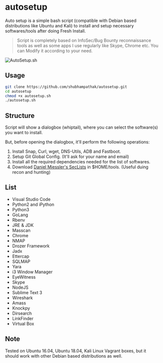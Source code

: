 # autosetup
Auto setup is a simple bash script (compatible with Debian based distributions like Ubuntu and Kali) to install and setup necessary softwares/tools after doing Fresh Install.

> Script is completely based on InfoSec/Bug Bounty reconnaissance tools as well as some apps I use regularly like Skype, Chrome etc.
> You can Modify it according to your need.

![AutoSetup.sh](https://user-images.githubusercontent.com/20816337/58801810-399ecb80-8629-11e9-8dd7-eb6169195a9b.png)

## Usage

```bash
git clone https://github.com/shubhampathak/autosetup.git
cd autosetup
chmod +x autosetup.sh
./autosetup.sh
```
## Structure

Script will show a dialogbox (whiptail), where you can select the software(s) you want to install. 

But, before opening the dialogbox, it'll perform the following operations:

1. Install Snap, Curl, wget, DNS-Utils, ADB and Fastboot.
2. Setup Git Global Config. (It'll ask for your name and email)
3. Install all the required dependencies needed for the list of softwares.
4. Download [Daniel Miessler's SecLists](https://github.com/danielmiessler/SecLists) in $HOME/tools. (Useful duing recon and hunting)

## List

* Visual Studio Code
* Python2 and iPython
* Python3
* GoLang
* Rbenv
* JRE & JDK
* Masscan
* Chrome
* NMAP
* Drozer Framework
* Jadx
* Ettercap
* SQLMAP
* Yara
* i3 Window Manager
* EyeWitness
* Skype
* NodeJS
* Sublime Text 3
* Wireshark
* Amass
* Knockpy
* Dirsearch
* LinkFinder
* Virtual Box

## Note

Tested on Ubuntu 16.04, Ubuntu 18.04, Kali Linux Vagrant boxes, but it should work with other Debian based distributions as well.